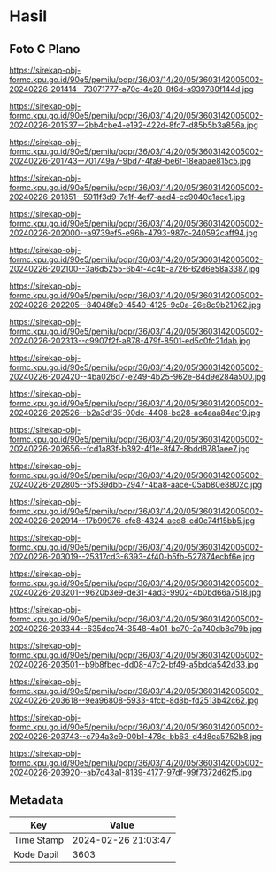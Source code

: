 # Hasil

## Foto C Plano

https://sirekap-obj-formc.kpu.go.id/90e5/pemilu/pdpr/36/03/14/20/05/3603142005002-20240226-201414--73071777-a70c-4e28-8f6d-a939780f144d.jpg

https://sirekap-obj-formc.kpu.go.id/90e5/pemilu/pdpr/36/03/14/20/05/3603142005002-20240226-201537--2bb4cbe4-e192-422d-8fc7-d85b5b3a856a.jpg

https://sirekap-obj-formc.kpu.go.id/90e5/pemilu/pdpr/36/03/14/20/05/3603142005002-20240226-201743--701749a7-9bd7-4fa9-be6f-18eabae815c5.jpg

https://sirekap-obj-formc.kpu.go.id/90e5/pemilu/pdpr/36/03/14/20/05/3603142005002-20240226-201851--5911f3d9-7e1f-4ef7-aad4-cc9040c1ace1.jpg

https://sirekap-obj-formc.kpu.go.id/90e5/pemilu/pdpr/36/03/14/20/05/3603142005002-20240226-202000--a9739ef5-e96b-4793-987c-240592caff94.jpg

https://sirekap-obj-formc.kpu.go.id/90e5/pemilu/pdpr/36/03/14/20/05/3603142005002-20240226-202100--3a6d5255-6b4f-4c4b-a726-62d6e58a3387.jpg

https://sirekap-obj-formc.kpu.go.id/90e5/pemilu/pdpr/36/03/14/20/05/3603142005002-20240226-202205--84048fe0-4540-4125-9c0a-26e8c9b21962.jpg

https://sirekap-obj-formc.kpu.go.id/90e5/pemilu/pdpr/36/03/14/20/05/3603142005002-20240226-202313--c9907f2f-a878-479f-8501-ed5c0fc21dab.jpg

https://sirekap-obj-formc.kpu.go.id/90e5/pemilu/pdpr/36/03/14/20/05/3603142005002-20240226-202420--4ba026d7-e249-4b25-962e-84d9e284a500.jpg

https://sirekap-obj-formc.kpu.go.id/90e5/pemilu/pdpr/36/03/14/20/05/3603142005002-20240226-202526--b2a3df35-00dc-4408-bd28-ac4aaa84ac19.jpg

https://sirekap-obj-formc.kpu.go.id/90e5/pemilu/pdpr/36/03/14/20/05/3603142005002-20240226-202656--fcd1a83f-b392-4f1e-8f47-8bdd8781aee7.jpg

https://sirekap-obj-formc.kpu.go.id/90e5/pemilu/pdpr/36/03/14/20/05/3603142005002-20240226-202805--5f539dbb-2947-4ba8-aace-05ab80e8802c.jpg

https://sirekap-obj-formc.kpu.go.id/90e5/pemilu/pdpr/36/03/14/20/05/3603142005002-20240226-202914--17b99976-cfe8-4324-aed8-cd0c74f15bb5.jpg

https://sirekap-obj-formc.kpu.go.id/90e5/pemilu/pdpr/36/03/14/20/05/3603142005002-20240226-203019--25317cd3-6393-4f40-b5fb-527874ecbf6e.jpg

https://sirekap-obj-formc.kpu.go.id/90e5/pemilu/pdpr/36/03/14/20/05/3603142005002-20240226-203201--9620b3e9-de31-4ad3-9902-4b0bd66a7518.jpg

https://sirekap-obj-formc.kpu.go.id/90e5/pemilu/pdpr/36/03/14/20/05/3603142005002-20240226-203344--635dcc74-3548-4a01-bc70-2a740db8c79b.jpg

https://sirekap-obj-formc.kpu.go.id/90e5/pemilu/pdpr/36/03/14/20/05/3603142005002-20240226-203501--b9b8fbec-dd08-47c2-bf49-a5bdda542d33.jpg

https://sirekap-obj-formc.kpu.go.id/90e5/pemilu/pdpr/36/03/14/20/05/3603142005002-20240226-203618--9ea96808-5933-4fcb-8d8b-fd2513b42c62.jpg

https://sirekap-obj-formc.kpu.go.id/90e5/pemilu/pdpr/36/03/14/20/05/3603142005002-20240226-203743--c794a3e9-00b1-478c-bb63-d4d8ca5752b8.jpg

https://sirekap-obj-formc.kpu.go.id/90e5/pemilu/pdpr/36/03/14/20/05/3603142005002-20240226-203920--ab7d43a1-8139-4177-97df-99f7372d62f5.jpg


## Metadata

| Key        | Value               |
| ---------- | ------------------- |
| Time Stamp | 2024-02-26 21:03:47 |
| Kode Dapil | 3603                |



